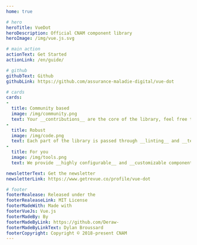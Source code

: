 ```yaml
---
home: true

# hero
heroTitle: VueDot
heroDescription: Official CNAM component library
heroImage: /img/vue.js.svg

# main action
actionText: Get Started
actionLink: /en/guide/

# github
githubText: Github
githubLink: https://github.com/assurance-maladie-digital/vue-dot

# cards
cards:
-
  title: Community based
  image: /img/community.png
  text: Your __contributions__ are the core of the library, feel free to __contribute in any way__ to help us in our way __to reduce time passed to do the same work__!
-
  title: Robust
  image: /img/code.png
  text: Each part of the library is passed through __linting__ and __tests are mandatory__ in order to help others developers and __ensure consistency__.
-
  title: For you
  image: /img/tools.png
  text: We provide __highly configurable__ and __customizable components__, and if one doesn't fit your requirements, ask us or create a pull request!

newsletterText: Get the newsletter
newsletterLink: https://www.getrevue.co/profile/vue-dot

# footer
footerRealease: Released under the
footerRealeaseLink: MIT License
footerMadeWith: Made with
footerVueJs: Vue.js
footerMadeBy: By
footerMadeByLink: https://github.com/Deraw-
footerMadeByLinkText: Dylan Broussard
footerCopyright: Copyright © 2018-present CNAM
---
```

